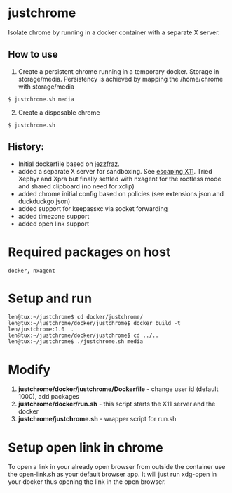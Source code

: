 # justchrome

Isolate chrome by running in a docker container with a separate X server.

## How to use

1. Create a persistent chrome running in a temporary docker. Storage in storage/media. Persistency is achieved by mapping the /home/chrome with storage/media 
```
$ justchrome.sh media 
```

2. Create a disposable chrome
```
$ justchrome.sh
```

## History:
- Initial dockerfile based on [jezzfraz](https://github.com/jessfraz/dockerfiles).
- added a separate X server for sandboxing. See [escaping X11](https://mjg59.dreamwidth.org/42320.html). Tried Xephyr and Xpra but finally settled with nxagent for the rootless mode and shared clipboard (no need for xclip)
- added chrome initial config based on policies (see extensions.json and duckduckgo.json)
- added support for keepassxc via socket forwarding
- added timezone support
- added open link support

# Required packages on host

```
docker, nxagent
```

# Setup and run

```
len@tux:~/justchrome$ cd docker/justchrome/
len@tux:~/justchrome/docker/justchrome$ docker build -t len/justchrome:1.0  .
len@tux:~/justchrome/docker/justchrome$ cd ../..
len@tux:~/justchrome$ ./justchrome.sh media
```

# Modify

1. **justchrome/docker/justchrome/Dockerfile** - change user id (default 1000), add packages
2. **justchrome/docker/run.sh** - this script starts the X11 server and the docker
3. **justchrome/justchrome.sh** - wrapper script for run.sh

# Setup open link in chrome

To open a link in your already open browser from outside the container use the open-link.sh as your default browser app. It will just run xdg-open in your docker thus opening the link in the open browser.